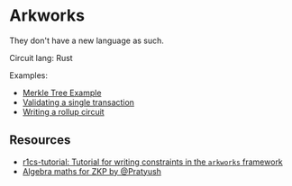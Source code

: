 # Arkworks

They don't have a new language as such.

Circuit lang: Rust

Examples:

- [Merkle Tree Example](https://github.com/arkworks-rs/r1cs-tutorial#exercise-1-merkle-tree-example)
- [Validating a single transaction](https://github.com/arkworks-rs/r1cs-tutorial#exercise-2-validating-a-single-transaction)
- [Writing a rollup circuit](https://github.com/arkworks-rs/r1cs-tutorial#exercise-3-writing-a-rollup-circuit)

## Resources

- [r1cs-tutorial: Tutorial for writing constraints in the `arkworks` framework](https://github.com/arkworks-rs/r1cs-tutorial)
- [Algebra maths for ZKP by @Pratyush](https://github.com/Pratyush/algebra-intro)
